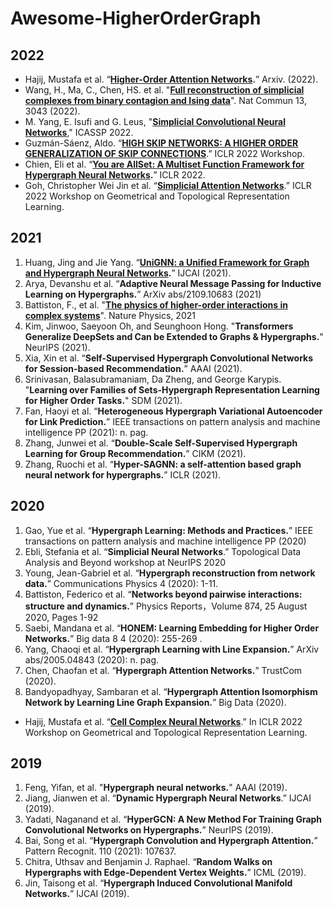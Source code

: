 # Awesome-HigherOrderGraph

## 2022
- Hajij, Mustafa et al. “**[Higher-Order Attention Networks](https://arxiv.org/pdf/2206.00606.pdf).**” Arxiv. (2022).
- Wang, H., Ma, C., Chen, HS. et al. "**[Full reconstruction of simplicial complexes from binary contagion and Ising data](https://doi.org/10.1038/s41467-022-30706-9)**". Nat Commun 13, 3043 (2022). 
- M. Yang, E. Isufi and G. Leus, "**[Simplicial Convolutional Neural Networks](https://ieeexplore.ieee.org/document/9746017)**," ICASSP 2022.
- Guzmán-Sáenz, Aldo. “**[HIGH SKIP NETWORKS: A HIGHER ORDER GENERALIZATION OF SKIP CONNECTIONS](https://openreview.net/forum?id=Sc8glB-k6e9)**.” ICLR 2022 Workshop.
- Chien, Eli et al. “**[You are AllSet: A Multiset Function Framework for Hypergraph Neural Networks](https://openreview.net/forum?id=hpBTIv2uy_E).**” ICLR 2022.
- Goh, Christopher Wei Jin et al. “**[Simplicial Attention Networks](https://openreview.net/forum?id=ScfRNWkpec)**.” ICLR 2022 Workshop on Geometrical and Topological Representation Learning.
## 2021
1. Huang, Jing and Jie Yang. “**[UniGNN: a Unified Framework for Graph and Hypergraph Neural Networks](https://www.ijcai.org/proceedings/2021/0353.pdf).**” IJCAI (2021).
3. Arya, Devanshu et al. “**Adaptive Neural Message Passing for Inductive Learning on Hypergraphs.**” ArXiv abs/2109.10683 (2021)
4. Battiston, F., et al. "**[The physics of higher-order interactions in complex systems](https://www.nature.com/articles/s41567-021-01371-4)**". Nature Physics, 2021
5. Kim, Jinwoo, Saeyoon Oh, and Seunghoon Hong. "**Transformers Generalize DeepSets and Can be Extended to Graphs & Hypergraphs.**" NeurIPS (2021).
6. Xia, Xin et al. “**Self-Supervised Hypergraph Convolutional Networks for Session-based Recommendation.**” AAAI (2021).
7. Srinivasan, Balasubramaniam, Da Zheng, and George Karypis. "**Learning over Families of Sets-Hypergraph Representation Learning for Higher Order Tasks.**" SDM (2021).
8. Fan, Haoyi et al. “**Heterogeneous Hypergraph Variational Autoencoder for Link Prediction.**” IEEE transactions on pattern analysis and machine intelligence PP (2021): n. pag.
9. Zhang, Junwei et al. “**Double-Scale Self-Supervised Hypergraph Learning for Group Recommendation.**” CIKM (2021).
10. Zhang, Ruochi et al. “**Hyper-SAGNN: a self-attention based graph neural network for hypergraphs.**” ICLR (2021).


## 2020
1. Gao, Yue et al. “**Hypergraph Learning: Methods and Practices.**” IEEE transactions on pattern analysis and machine intelligence PP (2020)
2. Ebli, Stefania et al. “**Simplicial Neural Networks**.” Topological Data Analysis and Beyond workshop at NeurIPS 2020
3. Young, Jean-Gabriel et al. “**Hypergraph reconstruction from network data.**” Communications Physics 4 (2020): 1-11.
4. Battiston, Federico et al. “**Networks beyond pairwise interactions: structure and dynamics.**” Physics Reports，Volume 874, 25 August 2020, Pages 1-92
5. Saebi, Mandana et al. “**HONEM: Learning Embedding for Higher Order Networks.**” Big data 8 4 (2020): 255-269 .
6. Yang, Chaoqi et al. “**Hypergraph Learning with Line Expansion.**” ArXiv abs/2005.04843 (2020): n. pag.
7. Chen, Chaofan et al. “**Hypergraph Attention Networks.**” TrustCom (2020).
8. Bandyopadhyay, Sambaran et al. “**Hypergraph Attention Isomorphism Network by Learning Line Graph Expansion.**” Big Data (2020).
- Hajij, Mustafa et al. “**[Cell Complex Neural Networks](https://openreview.net/pdf?id=6Tq18ySFpGU)**.” In ICLR 2022 Workshop on Geometrical and Topological Representation Learning.

## 2019
1. Feng, Yifan, et al. "**Hypergraph neural networks.**" AAAI (2019).
2. Jiang, Jianwen et al. “**Dynamic Hypergraph Neural Networks**.” IJCAI (2019).
3. Yadati, Naganand et al. “**HyperGCN: A New Method For Training Graph Convolutional Networks on Hypergraphs.**” NeurIPS (2019).
4. Bai, Song et al. “**Hypergraph Convolution and Hypergraph Attention.**” Pattern Recognit. 110 (2021): 107637.
5. Chitra, Uthsav and Benjamin J. Raphael. “**Random Walks on Hypergraphs with Edge-Dependent Vertex Weights.**” ICML (2019).
6. Jin, Taisong et al. “**Hypergraph Induced Convolutional Manifold Networks.**” IJCAI (2019).

